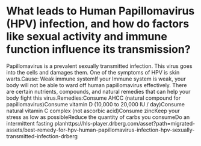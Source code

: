 # What leads to Human Papillomavirus (HPV) infection, and how do factors like sexual activity and immune function influence its transmission?

Papillomavirus is a prevalent sexually transmitted infection. This virus goes into the cells and damages them. One of the symptoms of HPV is skin warts.Cause: Weak immune systemIf your Immune system is weak, your body will not be able to ward off human papillomavirus effectively. There are certain nutrients, compounds, and natural remedies that can help your body fight this virus.Remedies:Consume AHCC (natural compound for papillomavirus)Consume vitamin D (10,000 to 20,000 IU / day)Consume natural vitamin C complex (not ascorbic acid)Consume zincKeep your stress as low as possibleReduce the quantity of carbs you consumeDo an intermittent fasting planhttps://hls-player.drberg.com/asset?path=migrated-assets/best-remedy-for-hpv-human-papillomavirus-infection-hpv-sexually-transmitted-infection-drberg